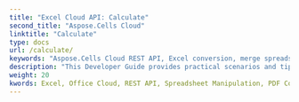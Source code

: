 ```yaml
---
title: "Excel Cloud API: Calculate"
second_title: "Aspose.Cells Cloud"
linktitle: "Calculate"
type: docs
url: /calculate/
keywords: "Aspose.Cells Cloud REST API, Excel conversion, merge spreadsheets, split documents, protect Excel files, search and replace in Excel, transform spreadsheets, Office Excel 2016, Office Excel 2019, Office Excel 365."
description: "This Developer Guide provides practical scenarios and tips for effectively utilizing Aspose.Cells for .NET features, enabling you to achieve specific Excel document appearances and implement various use cases efficiently."
weight: 20
kwords: Excel, Office Cloud, REST API, Spreadsheet Manipulation, PDF Conversion, CSV Processing, JSON Handling, Markdown Support, Developer Guide, Calculate Functionality
---
```


